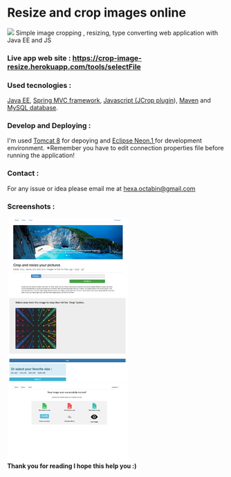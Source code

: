 # Resize and crop images online
<img src="http://deepliquid.com/img/banner/jcrop.png">
Simple image cropping , resizing, type converting web application with Java EE and JS
<h3>Live app web site : <a href="https://crop-image-resize.herokuapp.com/tools/selectFile">https://crop-image-resize.herokuapp.com/tools/selectFile</a>
<h3> Used tecnologies :</h3> 
<a href="http://www.oracle.com/technetwork/java/javaee/overview/index.html">Java EE</a>, <a href="https://spring.io/">Spring MVC framework</a>, <a href="https://www.javascript.com/">Javascript (<a href="http://deepliquid.com/content/Jcrop.html">JCrop plugin</a>)</a>,  <a href="https://maven.apache.org/">Maven</a> and <a href="https://www.mysql.com/">MySQL database</a>.

<h3> Develop and Deploying : </h3>
I'm used <a href="https://tomcat.apache.org/download-80.cgi">Tomcat 8</a> for depoying and <a href="http://www.eclipse.org/downloads/packages/eclipse-ide-java-ee-developers/neon3">Eclipse Neon.1 </a> for development environment.
*Remember you have to edit connection properties file before running the application!

<h3> Contact : </h3>
For any issue or idea please email me at <a href="mailto:hexa.octabin@gmail.com">hexa.octabin@gmail.com</a>

<h3>Screenshots : </h3>
<div>
<img src="https://github.com/Coder-ACJHP/ResizeAndCropOnline/blob/master/WebContent/resources/images/Ekran%20Resmi%202017-05-22%2000.49.56.png" width="280px" heigth="280px"> <img src="https://github.com/Coder-ACJHP/ResizeAndCropOnline/blob/master/WebContent/resources/images/Ekran%20Resmi%202017-05-22%2000.50.56.png" width="280px" heigth="280px">  <img src="https://github.com/Coder-ACJHP/ResizeAndCropOnline/blob/master/WebContent/resources/images/Ekran%20Resmi%202017-05-22%2000.49.51.png" width="280px" heigth="280px">
</div>
<label><b>Thank you for reading I hope this help you :)</b></label>
